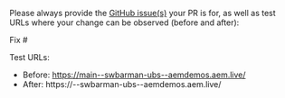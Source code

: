 Please always provide the [GitHub issue(s)](../issues) your PR is for, as well as test URLs where your change can be observed (before and after):

Fix #<gh-issue-id>

Test URLs:
- Before: https://main--swbarman-ubs--aemdemos.aem.live/
- After: https://<branch>--swbarman-ubs--aemdemos.aem.live/
